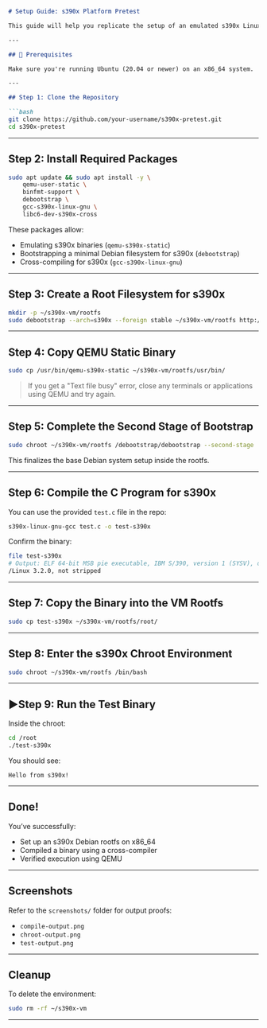 
````markdown
# Setup Guide: s390x Platform Pretest

This guide will help you replicate the setup of an emulated s390x Linux environment on an x86_64 Ubuntu machine. You'll compile a simple C program using a cross-compiler and run it in a chrooted Debian environment using QEMU.

---

## 🧰 Prerequisites

Make sure you're running Ubuntu (20.04 or newer) on an x86_64 system.

---

## Step 1: Clone the Repository

```bash
git clone https://github.com/your-username/s390x-pretest.git
cd s390x-pretest
````

---

## Step 2: Install Required Packages

```bash
sudo apt update && sudo apt install -y \
    qemu-user-static \
    binfmt-support \
    debootstrap \
    gcc-s390x-linux-gnu \
    libc6-dev-s390x-cross
```

These packages allow:

* Emulating s390x binaries (`qemu-s390x-static`)
* Bootstrapping a minimal Debian filesystem for s390x (`debootstrap`)
* Cross-compiling for s390x (`gcc-s390x-linux-gnu`)

---

## Step 3: Create a Root Filesystem for s390x

```bash
mkdir -p ~/s390x-vm/rootfs
sudo debootstrap --arch=s390x --foreign stable ~/s390x-vm/rootfs http://deb.debian.org/debian
```

---

## Step 4: Copy QEMU Static Binary

```bash
sudo cp /usr/bin/qemu-s390x-static ~/s390x-vm/rootfs/usr/bin/
```

> If you get a "Text file busy" error, close any terminals or applications using QEMU and try again.

---

## Step 5: Complete the Second Stage of Bootstrap

```bash
sudo chroot ~/s390x-vm/rootfs /debootstrap/debootstrap --second-stage
```

This finalizes the base Debian system setup inside the rootfs.

---

## Step 6: Compile the C Program for s390x

You can use the provided `test.c` file in the repo:

```bash
s390x-linux-gnu-gcc test.c -o test-s390x
```

Confirm the binary:

```bash
file test-s390x
# Output: ELF 64-bit MSB pie executable, IBM S/390, version 1 (SYSV), dynamically linked, interpreter /lib/ld64.so.1, BuildID[sha1]=a1bff220f4e32e4954e99da773a08db756577f74, for GNU
/Linux 3.2.0, not stripped  
```

---

## Step 7: Copy the Binary into the VM Rootfs

```bash
sudo cp test-s390x ~/s390x-vm/rootfs/root/
```

---

## Step 8: Enter the s390x Chroot Environment

```bash
sudo chroot ~/s390x-vm/rootfs /bin/bash
```

---

## ▶Step 9: Run the Test Binary

Inside the chroot:

```bash
cd /root
./test-s390x
```

You should see:

```
Hello from s390x!
```

---

## Done!

You’ve successfully:

* Set up an s390x Debian rootfs on x86\_64
* Compiled a binary using a cross-compiler
* Verified execution using QEMU

---

## Screenshots

Refer to the `screenshots/` folder for output proofs:

* `compile-output.png`
* `chroot-output.png`
* `test-output.png`

---

## Cleanup

To delete the environment:

```bash
sudo rm -rf ~/s390x-vm
```

---
